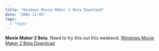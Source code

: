 ```yaml
---
title: "Windows Movie Maker 2 Beta Download"
date: "2002-11-05"
tags: 
  - "tech"
---
```


**Movie Maker 2 Beta**. Need to try this out this weekend. [Windows Movie Maker 2 Beta Download](http://www.microsoft.com/windowsxp/moviemaker/downloads/moviemaker2beta.asp)
